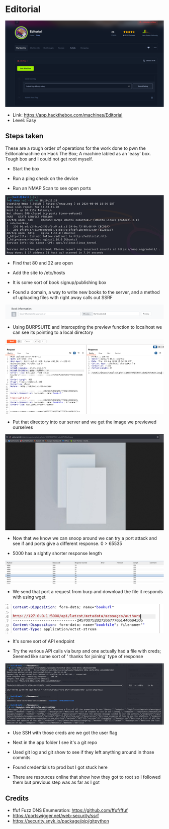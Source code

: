 # Editorial

<p align="center">
<img src="./dash.png?raw=true">
</p>

- Link: https://app.hackthebox.com/machines/Editorial
- Level: Easy

## Steps taken

These are a rough order of operations for the work done to pwn the Editorialmachine on Hack The Box; A machine labled as an 'easy' box. Tough box and I could not get root myself.

- Start the box

- Run a ping check on the device 

- Run an NMAP Scan to see open ports

<p align="center">
<img src="./nmap.png?raw=true">
</p>

- Find that 80 and 22 are open

- Add the site to /etc/hosts

- It is some sort of book signup/publishing box

- Found a domain, a way to write new books to the server, and a method of uploading files with right away calls out SSRF

<p align="center">
<img src="./input.png?raw=true">
</p>

- Using BURPSUITE and intercepting the preview function to localhost we can see its pointing to a local directory

<p align="center">
<img src="./burp.png?raw=true">
</p>

- Put that directory into our server and we get the image we previewed ourselves

<p align="center">
<img src="./imagepreview.png?raw=true">
</p>

- Now that we know we can snoop around we can try a port attack and see if and ports give a different response. 0 > 65535

- 5000 has a slghtly shorter response length

<p align="center">
<img src="./requestsize.png?raw=true">
</p>

- We send that port a request from burp and download the file it responds with using wget

<p align="center">
<img src="./burp2.png?raw=true">
</p>

- It's some sort of API endpoint

- Try the various API calls via burp and one actually had a file with creds; Seemed like some sort of ' thanks for joining' type of response

<p align="center">
<img src="./apicall.png?raw=true">
</p>

- Use SSH with those creds are we got the user flag

- Next in the app folder I see it's a git repo

- Used git log and git show to see if they left anything around in those commits

- Found credentials to prod but I got stuck here

- There are resources online that show how they got to root so I followed them but previous step was as far as I got


## Credits

- ffuf Fuzz DNS Enumeration: https://github.com/ffuf/ffuf
- https://portswigger.net/web-security/ssrf
- https://security.snyk.io/package/pip/gitpython

